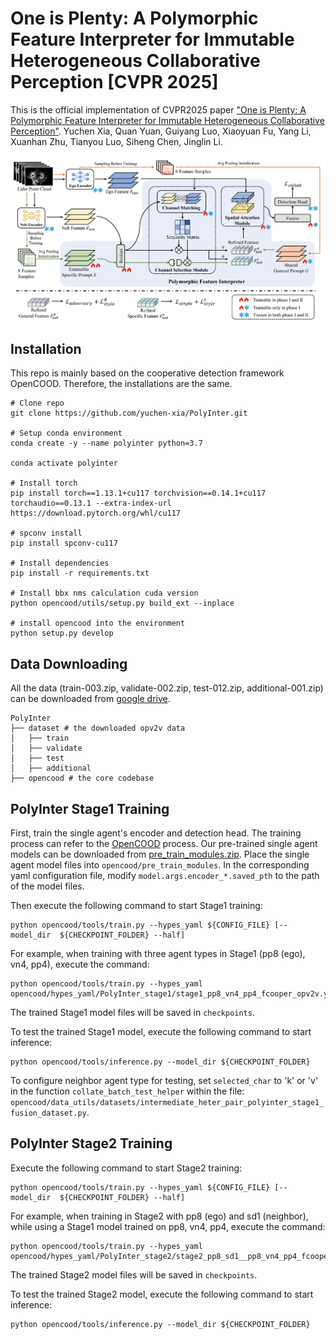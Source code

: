 # One is Plenty: A Polymorphic Feature Interpreter for Immutable Heterogeneous Collaborative Perception [CVPR 2025]

This is the official implementation of CVPR2025 paper ["One is Plenty: A Polymorphic Feature Interpreter for Immutable Heterogeneous Collaborative Perception"](https://arxiv.org/abs/2411.16799). Yuchen Xia, Quan Yuan, Guiyang Luo, Xiaoyuan Fu, Yang Li, Xuanhan Zhu, Tianyou Luo, Siheng Chen, Jinglin Li.

![alt text](framework.png)
## Installation
This repo is mainly based on the cooperative detection framework OpenCOOD. Therefore, the installations are the same.

```
# Clone repo
git clone https://github.com/yuchen-xia/PolyInter.git

# Setup conda environment
conda create -y --name polyinter python=3.7

conda activate polyinter

# Install torch
pip install torch==1.13.1+cu117 torchvision==0.14.1+cu117 torchaudio==0.13.1 --extra-index-url https://download.pytorch.org/whl/cu117

# spconv install
pip install spconv-cu117

# Install dependencies
pip install -r requirements.txt

# Install bbx nms calculation cuda version
python opencood/utils/setup.py build_ext --inplace

# install opencood into the environment
python setup.py develop
```

## Data Downloading
All the data (train-003.zip, validate-002.zip, test-012.zip, additional-001.zip) can be downloaded from [google drive](https://ucla.app.box.com/v/UCLA-MobilityLab-OPV2V). 
```
PolyInter
├── dataset # the downloaded opv2v data
│   ├── train
│   ├── validate
│   ├── test
│   ├── additional
├── opencood # the core codebase
```

## PolyInter Stage1 Training
First, train the single agent's encoder and detection head. The training process can refer to the [OpenCOOD](https://github.com/DerrickXuNu/OpenCOOD) process. Our pre-trained single agent models can be downloaded from [pre_train_modules.zip](https://drive.google.com/file/d/1Dkpy2Pzt1Y6g6UTMsQraS04TTm9OnkLT/view?usp=sharing). Place the single agent model files into `opencood/pre_train_modules`. In the corresponding yaml configuration file, modify `model.args.encoder_*.saved_pth` to the path of the model files.

Then execute the following command to start Stage1 training:
```
python opencood/tools/train.py --hypes_yaml ${CONFIG_FILE} [--model_dir  ${CHECKPOINT_FOLDER} --half]
```
For example​​, when training with three agent types in Stage1 (pp8 (ego), vn4, pp4), execute the command:
```
python opencood/tools/train.py --hypes_yaml opencood/hypes_yaml/PolyInter_stage1/stage1_pp8_vn4_pp4_fcooper_opv2v.yaml
```

The trained Stage1 model files will be saved in `checkpoints`.

To test the trained Stage1 model, execute the following command to start inference:
```
python opencood/tools/inference.py --model_dir ${CHECKPOINT_FOLDER}
```
To configure neighbor agent type for testing, set `selected_char` to 'k' or 'v' in the function `collate_batch_test_helper` within the file:  
`opencood/data_utils/datasets/intermediate_heter_pair_polyinter_stage1_fusion_dataset.py`.  

## PolyInter Stage2 Training
Execute the following command to start Stage2 training:
```
python opencood/tools/train.py --hypes_yaml ${CONFIG_FILE} [--model_dir  ${CHECKPOINT_FOLDER} --half]
```
For example, when training in Stage2 with pp8 (ego) and sd1 (neighbor), while using a Stage1 model trained on pp8, vn4, pp4, execute the command:  
```
python opencood/tools/train.py --hypes_yaml opencood/hypes_yaml/PolyInter_stage2/stage2_pp8_sd1__pp8_vn4_pp4_fcooper_opv2v.yaml
```

The trained Stage2 model files will be saved in `checkpoints`.

To test the trained Stage2 model, execute the following command to start inference:
```
python opencood/tools/inference.py --model_dir ${CHECKPOINT_FOLDER}
```
